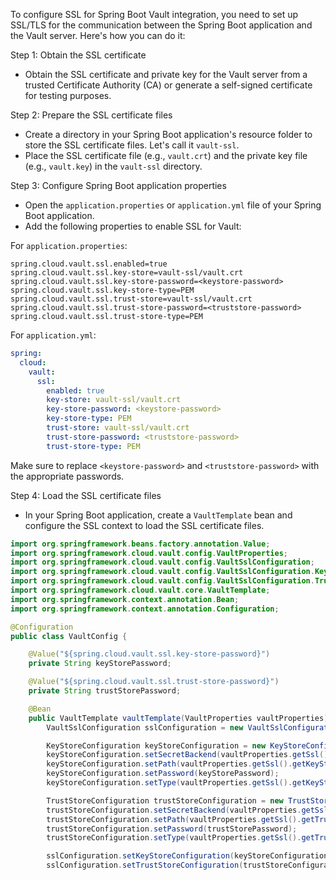 To configure SSL for Spring Boot Vault integration, you need to set up SSL/TLS for the communication between the Spring Boot application and the Vault server. Here's how you can do it:

Step 1: Obtain the SSL certificate
- Obtain the SSL certificate and private key for the Vault server from a trusted Certificate Authority (CA) or generate a self-signed certificate for testing purposes.

Step 2: Prepare the SSL certificate files
- Create a directory in your Spring Boot application's resource folder to store the SSL certificate files. Let's call it `vault-ssl`.
- Place the SSL certificate file (e.g., `vault.crt`) and the private key file (e.g., `vault.key`) in the `vault-ssl` directory.

Step 3: Configure Spring Boot application properties
- Open the `application.properties` or `application.yml` file of your Spring Boot application.
- Add the following properties to enable SSL for Vault:

For `application.properties`:
```
spring.cloud.vault.ssl.enabled=true
spring.cloud.vault.ssl.key-store=vault-ssl/vault.crt
spring.cloud.vault.ssl.key-store-password=<keystore-password>
spring.cloud.vault.ssl.key-store-type=PEM
spring.cloud.vault.ssl.trust-store=vault-ssl/vault.crt
spring.cloud.vault.ssl.trust-store-password=<truststore-password>
spring.cloud.vault.ssl.trust-store-type=PEM
```

For `application.yml`:
```yaml
spring:
  cloud:
    vault:
      ssl:
        enabled: true
        key-store: vault-ssl/vault.crt
        key-store-password: <keystore-password>
        key-store-type: PEM
        trust-store: vault-ssl/vault.crt
        trust-store-password: <truststore-password>
        trust-store-type: PEM
```

Make sure to replace `<keystore-password>` and `<truststore-password>` with the appropriate passwords.

Step 4: Load the SSL certificate files
- In your Spring Boot application, create a `VaultTemplate` bean and configure the SSL context to load the SSL certificate files.

```java
import org.springframework.beans.factory.annotation.Value;
import org.springframework.cloud.vault.config.VaultProperties;
import org.springframework.cloud.vault.config.VaultSslConfiguration;
import org.springframework.cloud.vault.config.VaultSslConfiguration.KeyStoreConfiguration;
import org.springframework.cloud.vault.config.VaultSslConfiguration.TrustStoreConfiguration;
import org.springframework.cloud.vault.core.VaultTemplate;
import org.springframework.context.annotation.Bean;
import org.springframework.context.annotation.Configuration;

@Configuration
public class VaultConfig {

    @Value("${spring.cloud.vault.ssl.key-store-password}")
    private String keyStorePassword;

    @Value("${spring.cloud.vault.ssl.trust-store-password}")
    private String trustStorePassword;

    @Bean
    public VaultTemplate vaultTemplate(VaultProperties vaultProperties) {
        VaultSslConfiguration sslConfiguration = new VaultSslConfiguration();

        KeyStoreConfiguration keyStoreConfiguration = new KeyStoreConfiguration();
        keyStoreConfiguration.setSecretBackend(vaultProperties.getSsl().getKeyStore());
        keyStoreConfiguration.setPath(vaultProperties.getSsl().getKeyStore());
        keyStoreConfiguration.setPassword(keyStorePassword);
        keyStoreConfiguration.setType(vaultProperties.getSsl().getKeyStoreType());

        TrustStoreConfiguration trustStoreConfiguration = new TrustStoreConfiguration();
        trustStoreConfiguration.setSecretBackend(vaultProperties.getSsl().getTrustStore());
        trustStoreConfiguration.setPath(vaultProperties.getSsl().getTrustStore());
        trustStoreConfiguration.setPassword(trustStorePassword);
        trustStoreConfiguration.setType(vaultProperties.getSsl().getTrustStoreType());

        sslConfiguration.setKeyStoreConfiguration(keyStoreConfiguration);
        sslConfiguration.setTrustStoreConfiguration(trustStoreConfiguration);

       
